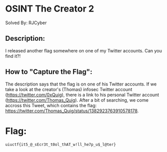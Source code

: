 # OSINT The Creator 2
Solved By: RJCyber

## Description:
I released another flag somewhere on one of my Twitter accounts. Can you find it?!

## How to "Capture the Flag":
The description says that the flag is on one of his Twitter accounts. If we take a look at the creator's (Thomas) infosec Twitter account (https://twitter.com/0xQuig), there is a link to his personal Twitter account (https://twitter.com/Thomas_Quig). After a bit of searching, we come accross this Tweet, which contains the flag: https://twitter.com/Thomas_Quig/status/1382923763910578178.

# Flag:
```uiuctf{it5_@_sEcr3t_t0ol_thAT_w!ll_he7p_u$_l@ter}```

